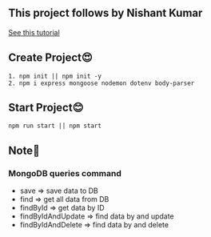 ## This project follows by **Nishant Kumar**

[See this tutorial](https://www.freecodecamp.org/news/build-a-restful-api-using-node-express-and-mongodb/)

## **Create Project😍**

```
1. npm init || npm init -y
2. npm i express mongoose nodemon dotenv body-parser
```

## **Start Project😊**

```
npm run start || npm start
```

## **Note📒**

### MongoDB queries command

- save => save data to DB
- find => get all data from DB
- findById => get data by ID
- findByIdAndUpdate => find data by and update
- findByIdAndDelete => find data by and delete
